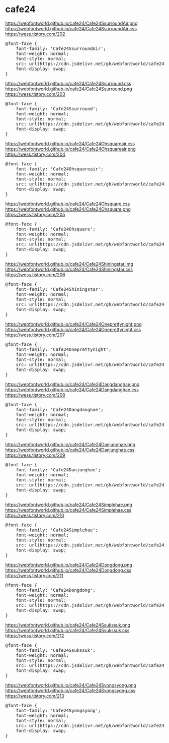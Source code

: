 # cafe24

                           
https://webfontworld.github.io/cafe24/Cafe24SsurroundAir.png<br>
https://webfontworld.github.io/cafe24/Cafe24SsurroundAir.css<br>
https://wess.tistory.com/202

<pre>
@font-face {
    font-family: 'Cafe24SsurroundAir';
    font-weight: normal; 
    font-style: normal; 
    src: url(https://cdn.jsdelivr.net/gh/webfontworld/cafe24/Cafe24SsurroundAir.woff2) format('woff2');
    font-display: swap;
}
</pre>

https://webfontworld.github.io/cafe24/Cafe24Ssurround.css<br> 
https://webfontworld.github.io/cafe24/Cafe24Ssurround.png<br>
https://wess.tistory.com/203

<pre>
@font-face {
    font-family: 'Cafe24Ssurround';
    font-weight: normal; 
    font-style: normal; 
    src: url(https://cdn.jsdelivr.net/gh/webfontworld/cafe24/Cafe24Ssurround.woff2) format('woff2');
    font-display: swap;
}
</pre>


https://webfontworld.github.io/cafe24/Cafe24Ohsquareair.css<br> 
https://webfontworld.github.io/cafe24/Cafe24Ohsquareair.png<br>
https://wess.tistory.com/204

<pre>
@font-face {
    font-family: 'Cafe24Ohsquareair';
    font-weight: normal; 
    font-style: normal; 
    src: url(https://cdn.jsdelivr.net/gh/webfontworld/cafe24/Cafe24Ohsquareair.woff2) format('woff2');
    font-display: swap;
}
</pre>

https://webfontworld.github.io/cafe24/Cafe24Ohsquare.css<br> 
https://webfontworld.github.io/cafe24/Cafe24Ohsquare.png<br>
https://wess.tistory.com/205

<pre>
@font-face {
    font-family: 'Cafe24Ohsquare';
    font-weight: normal; 
    font-style: normal; 
    src: url(https://cdn.jsdelivr.net/gh/webfontworld/cafe24/Cafe24Ohsquare.woff2) format('woff2');
    font-display: swap;
}
</pre>

https://webfontworld.github.io/cafe24/Cafe24Shiningstar.img<br>
https://webfontworld.github.io/cafe24/Cafe24Shiningstar.css<br>
https://wess.tistory.com/206

<pre>
@font-face {
    font-family: 'Cafe24Shiningstar';
    font-weight: normal; 
    font-style: normal; 
    src: url(https://cdn.jsdelivr.net/gh/webfontworld/cafe24/Cafe24Shiningstar.woff2) format('woff2');
    font-display: swap;
}
</pre>


https://webfontworld.github.io/cafe24/Cafe24Oneprettynight.png<br>
https://webfontworld.github.io/cafe24/Cafe24Oneprettynight.css<br>
https://wess.tistory.com/207

<pre>
@font-face {
    font-family: 'Cafe24Oneprettynight';
    font-weight: normal; 
    font-style: normal; 
    src: url(https://cdn.jsdelivr.net/gh/webfontworld/cafe24/Cafe24Oneprettynight.woff2) format('woff2');
    font-display: swap;
}
</pre>


https://webfontworld.github.io/cafe24/Cafe24Dangdanghae.png<br>
https://webfontworld.github.io/cafe24/Cafe24Dangdanghae.css<br>
https://wess.tistory.com/208

<pre>
@font-face {
    font-family: 'Cafe24Dangdanghae';
    font-weight: normal; 
    font-style: normal; 
    src: url(https://cdn.jsdelivr.net/gh/webfontworld/cafe24/Cafe24Dangdanghae.woff2) format('woff2');
    font-display: swap;
}
</pre>


https://webfontworld.github.io/cafe24/Cafe24Danjunghae.png<br>
https://webfontworld.github.io/cafe24/Cafe24Danjunghae.css<br>
https://wess.tistory.com/209

<pre>
@font-face {
    font-family: 'Cafe24Danjunghae';
    font-weight: normal; 
    font-style: normal; 
    src: url(https://cdn.jsdelivr.net/gh/webfontworld/cafe24/Cafe24Danjunghae.woff2) format('woff2');
    font-display: swap;
}
</pre>

https://webfontworld.github.io/cafe24/Cafe24Simplehae.png<br>
https://webfontworld.github.io/cafe24/Cafe24Simplehae.css<br>
https://wess.tistory.com/210

<pre>
@font-face {
    font-family: 'Cafe24Simplehae';
    font-weight: normal; 
    font-style: normal; 
    src: url(https://cdn.jsdelivr.net/gh/webfontworld/cafe24/Cafe24Simplehae.woff2) format('woff2');
    font-display: swap;
}
</pre>

https://webfontworld.github.io/cafe24/Cafe24Dongdong.png<br>
https://webfontworld.github.io/cafe24/Cafe24Dongdong.css<br>
https://wess.tistory.com/211

<pre>
@font-face {
    font-family: 'Cafe24Dongdong';
    font-weight: normal; 
    font-style: normal; 
    src: url(https://cdn.jsdelivr.net/gh/webfontworld/cafe24/Cafe24Dongdong.woff2) format('woff2');
    font-display: swap;
}
</pre>

https://webfontworld.github.io/cafe24/Cafe24Ssukssuk.png<br>
https://webfontworld.github.io/cafe24/Cafe24Ssukssuk.css<br>
https://wess.tistory.com/212

<pre>
@font-face {
    font-family: 'Cafe24Ssukssuk';
    font-weight: normal; 
    font-style: normal; 
    src: url(https://cdn.jsdelivr.net/gh/webfontworld/cafe24/Cafe24Ssukssuk.woff2) format('woff2');
    font-display: swap;
}
</pre>


https://webfontworld.github.io/cafe24/Cafe24Syongsyong.png<br>
https://webfontworld.github.io/cafe24/Cafe24Syongsyong.css<br>
https://wess.tistory.com/213

<pre>
@font-face {
    font-family: 'Cafe24Syongsyong';
    font-weight: normal; 
    font-style: normal; 
    src: url(https://cdn.jsdelivr.net/gh/webfontworld/cafe24/Cafe24Syongsyong.woff2) format('woff2');
    font-display: swap;
}
</pre>



